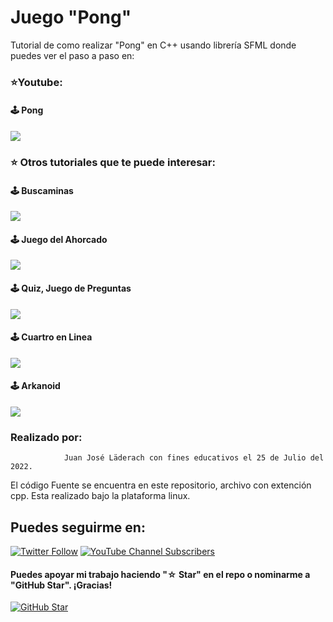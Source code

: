 # Juego "Pong"

Tutorial de como realizar "Pong" en C++ usando librería SFML donde puedes ver el paso a paso en:

### ⭐️Youtube:

#### 🕹 Pong
[![](https://img.shields.io/badge/YouTube-Pong-red)](https://www.youtube.com/watch?v=HvYVP6MLuR0)
 
### ⭐️ Otros tutoriales que te puede interesar:

#### 🕹 Buscaminas
[![](https://img.shields.io/badge/YouTube-Buscaminas-red)](https://www.youtube.com/watch?v=_NPT708qXpM&t=1187s)
 
#### 🕹 Juego del Ahorcado
[![](https://img.shields.io/badge/YouTube-Ahorcado-red)](https://www.youtube.com/watch?v=smFGH95Xe1s)
 
 
#### 🕹 Quiz, Juego de Preguntas
[![](https://img.shields.io/badge/YouTube-Quiz-red)](https://www.youtube.com/watch?v=EXs_MCt5G64)
   
 
#### 🕹 Cuartro en Linea
[![](https://img.shields.io/badge/YouTube-CuatroEnLinea-red)](https://www.youtube.com/watch?v=T3M5dw_uvjs)
   
#### 🕹 Arkanoid
 [![](https://img.shields.io/badge/YouTube-Arkanoid-red)](https://www.youtube.com/watch?v=Q-J5JZHkghg&t=1389s)


### Realizado por:
                Juan José Läderach con fines educativos el 25 de Julio del 2022.
                
El código Fuente se encuentra en este repositorio, archivo con extención cpp. Esta realizado bajo la plataforma linux. 


## Puedes seguirme en:

[![Twitter Follow](https://img.shields.io/twitter/follow/ditecnodigital?style=social)](https://twitter.com/DitecnoDigital)
 [![YouTube Channel Subscribers](https://img.shields.io/youtube/channel/subscribers/UCCdly91ChaaL8brV5sRfGnQ?style=social)](https://www.youtube.com/@ditecnodigital6965?sub_confirmation=1)

#### Puedes apoyar mi trabajo haciendo "☆ Star" en el repo o nominarme a "GitHub Star". ¡Gracias!

[![GitHub Star](https://img.shields.io/badge/GitHub-Nominar_a_star-yellow?style=for-the-badge&logo=github&logoColor=white&labelColor=101010)](https://stars.github.com/nominate/)
